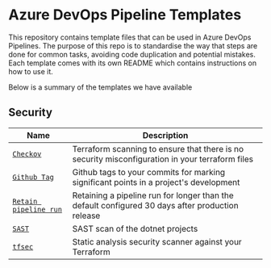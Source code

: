 # Azure DevOps Pipeline Templates

This repository contains template files that can be used in Azure DevOps Pipelines. The purpose of this repo is to standardise the way that steps are done for common tasks, avoiding code duplication and potential mistakes. Each template comes with its own README which contains instructions on how to use it.

Below is a summary of the templates we have available

## Security

| Name                   | Description                                                                                     |
|------------------------|-------------------------------------------------------------------------------------------------|
| [`Checkov`](./checkov) | Terraform scanning to ensure that there is no security misconfiguration in your terraform files |
| [`Github Tag`](./github-tag) | Github tags to your commits for marking significant points in a project's development  |
| [`Retain pipeline run`](./retain-pipelinerun) | Retaining a pipeline run for longer than the default configured 30 days after production release |
| [`SAST`](./sast) | SAST scan of the dotnet projects  |
| [`tfsec`](./tfsec) | Static analysis security scanner against your Terraform   |
